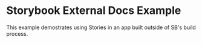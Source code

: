 # Storybook External Docs Example

This example demostrates using Stories in an app built outside of SB's build process.
